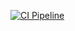 [![CI Pipeline](https://github.com/Regina73G/ajs_oop_methods/actions/workflows/main.yml/badge.svg)](https://github.com/Regina73G/ajs_oop_methods/actions/workflows/main.yml)
